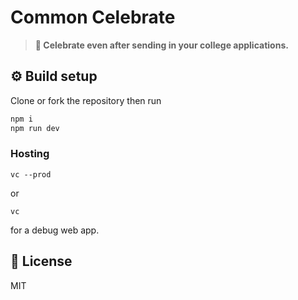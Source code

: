 # Common Celebrate
> **🎉 Celebrate even after sending in your college applications.**

## ⚙️ Build setup

Clone or fork the repository then run

```bash
npm i
npm run dev
```

### Hosting
```
vc --prod
```

or

```
vc
```
for a debug web app.

## 📜 License

MIT